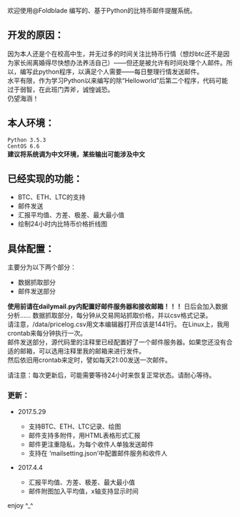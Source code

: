 欢迎使用@Foldblade 编写的、基于Python的比特币邮件提醒系统。  

## 开发的原因：  
因为本人还是个在校高中生，并无过多的时间关注比特币行情（想炒btc还不是因为家长闹离婚得尽快想办法养活自己）——但还是被允许有时间处理个人邮件。所以，编写此python程序，以满足个人需要——每日整理行情发送邮件。  
水平有限，作为学习Python以来编写的除“Helloworld”后第二个程序，代码可能过于弱智，在此班门弄斧，诚惶诚恐。  
仍望海涵！  

## 本人环境：  
`Python 3.5.3`  
`CentOS 6.6`  
**建议将系统调为中文环境，某些输出可能涉及中文**

## 已经实现的功能：
- BTC、ETH、LTC的支持
- 邮件发送
- 汇报平均值、方差、极差、最大最小值
- 绘制24小时内比特币价格折线图

## 具体配置：
主要分为以下两个部分：
- 数据抓取部分
- 邮件发送部分

**使用前请在dailymail.py内配置好邮件服务器和接收邮箱！！！**
日后会加入数据分析…… 
数据抓取部分，每分钟从交易网站抓取价格，并以csv格式记录。  
请注意，/data/pricelog.csv用文本编辑器打开应该是1441行。
在Linux上，我用crontab来每分钟执行一次。  
邮件发送部分，源代码里的注释里已经配置好了一个邮件服务器。如果您还没有合适的邮箱，可以选用注释里我的邮箱来进行发件。  
然后依旧用crontab来定时，譬如每天21:00发送一次邮件。

请注意：每次更新后，可能需要等待24小时来恢复正常状态。请耐心等待。

### 更新：

- 2017.5.29
  - 支持BTC、ETH、LTC记录、绘图
  - 邮件支持多附件，用HTML表格形式汇报
  - 邮件更注重隐私，为每个收件人单独发送邮件
  - 支持在 ‘mailsetting.json’中配置邮件服务和收件人

- 2017.4.4
  - 汇报平均值、方差、极差、最大最小值
  - 邮件附图加入平均值，x轴支持显示时间

enjoy ^_^
